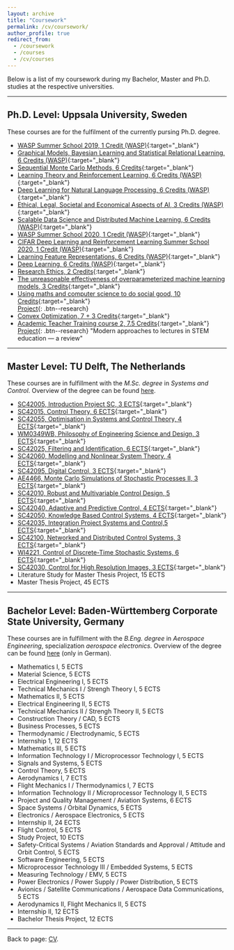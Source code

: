 ```yaml
---
layout: archive
title: "Coursework"
permalink: /cv/coursework/
author_profile: true
redirect_from:
  - /coursework
  - /courses
  - /cv/courses
---
```


Below is a list of my coursework during my Bachelor, Master and Ph.D. studies at the respective universities.

---
## Ph.D. Level: Uppsala University, Sweden
These courses are for the fulfilment of the currently pursing Ph.D. degree.
- [WASP Summer School 2019, 1 Credit (WASP)](https://wasp-sweden.org/graduate-school/curriculum/courses/){:target="_blank"}
- [Graphical Models, Bayesian Learning and Statistical Relational Learning, 6 Credits (WASP)](https://wasp-sweden.org/graduate-school/curriculum/courses/){:target="_blank"}
- [Sequential Monte Carlo Methods, 6 Credits](http://www.it.uu.se/research/systems_and_control/education/2019/smc){:target="_blank"}
- [Learning Theory and Reinforcement Learning, 6 Credits (WASP)](https://wasp-sweden.org/graduate-school/curriculum/courses/){:target="_blank"}
- [Deep Learning for Natural Language Processing, 6 Credits (WASP)](https://wasp-sweden.org/graduate-school/curriculum/courses/){:target="_blank"}
- [Ethical, Legal, Societal and Economical Aspects of AI, 3 Credits (WASP)](https://wasp-sweden.org/graduate-school/curriculum/courses/){:target="_blank"}
- [Scalable Data Science and Distributed Machine Learning, 6 Credits (WASP)](https://wasp-sweden.org/graduate-school/curriculum/courses/){:target="_blank"}
- [WASP Summer School 2020, 1 Credit (WASP)](https://wasp-sweden.org/graduate-school/curriculum/courses/){:target="_blank"}
- [CIFAR Deep Learning and Reinforcement Learning Summer School 2020, 1 Credit (WASP)](https://dlrl.ca/){:target="_blank"}
- [Learning Feature Representations, 6 Credits (WASP)](https://wasp-sweden.org/graduate-school/curriculum/courses/){:target="_blank"}
- [Deep Learning, 6 Credits (WASP)](https://wasp-sweden.org/graduate-school/curriculum/courses/){:target="_blank"}
- [Research Ethics, 2 Credits](http://www.it.uu.se/grad/courses/gc2021/etso20){:target="_blank"}
- [The unreasonable effectiveness of overparameterized machine learning models, 3 Credits](http://www.it.uu.se/research/systems_and_control/education/2021/overparameterized-ml){:target="_blank"}
- [Using maths and computer science to do social good, 10 Credits](https://uppsala.instructure.com/courses/51420){:target="_blank"}\
[Project](/cv/social_good_video/){: .btn--research}
- [Convex Optimization, 7 + 3 Credits](https://uppsala.instructure.com/courses/52871){:target="_blank"}
- [Academic Teacher Training course 2, 7.5 Credits](https://uppsala.instructure.com/courses/71155){:target="_blank"}\
[Project](/files/pdf/projects/22_STEM_education_review.pdf){: .btn--research} "Modern approaches to lectures in STEM education — a review"

 
---
## Master Level: TU Delft, The Netherlands
These courses are in fulfillment with the *M.Sc. degree* in *Systems and Control*.
Overview of the degree can be found [here](https://www.tudelft.nl/onderwijs/opleidingen/masters/systems-control/msc-systems-control).

- [SC42005, Introduction Project SC, 3 ECTS](https://studiegids.tudelft.nl/a101_displayCourse.do?course_id=41293){:target="_blank"}
- [SC42015, Control Theory, 6 ECTS](https://studiegids.tudelft.nl/a101_displayCourse.do?course_id=41295){:target="_blank"}
- [SC42055, Optimisation in Systems and Control Theory, 4 ECTS](https://studiegids.tudelft.nl/a101_displayCourse.do?course_id=41303){:target="_blank"}
- [WM0349WB, Philosophy of Engineering Science and Design, 3 ECTS](https://studiegids.tudelft.nl/a101_displayCourse.do?course_id=39907){:target="_blank"}
- [SC42025, Filtering and Identification, 6 ECTS](https://studiegids.tudelft.nl/a101_displayCourse.do?course_id=41297){:target="_blank"}
- [SC42060, Modelling and Nonlinear System Theory, 4 ECTS](https://studiegids.tudelft.nl/a101_displayCourse.do?course_id=41304){:target="_blank"}
- [SC42095, Digital Control, 3 ECTS](https://studiegids.tudelft.nl/a101_displayCourse.do?course_id=41309){:target="_blank"}
- [AE4466, Monte Carlo Simulations of Stochastic Processes II, 3 ECTS](https://studiegids.tudelft.nl/a101_displayCourse.do?course_id=41276){:target="_blank"}
- [SC42010, Robust and Multivariable Control Design, 5 ECTS](https://studiegids.tudelft.nl/a101_displayCourse.do?course_id=41294){:target="_blank"}
- [SC42040, Adaptive and Predictive Control, 4 ECTS](https://studiegids.tudelft.nl/a101_displayCourse.do?course_id=41300){:target="_blank"}
- [SC42050, Knowledge Based Control Systems, 4 ECTS](https://studiegids.tudelft.nl/a101_displayCourse.do?course_id=41302){:target="_blank"}
- [SC42035, Integration Project Systems and Control,5 ECTS](https://studiegids.tudelft.nl/a101_displayCourse.do?course_id=41299){:target="_blank"}
- [SC42100, Networked and Distributed Control Systems, 3 ECTS](https://studiegids.tudelft.nl/a101_displayCourse.do?course_id=41310){:target="_blank"}
- [WI4221, Control of Discrete-Time Stochastic Systems, 6 ECTS](https://studiegids.tudelft.nl/a101_displayCourse.do?course_id=39915){:target="_blank"}
- [SC42030, Control for High Resolution Images, 3 ECTS](https://studiegids.tudelft.nl/a101_displayCourse.do?course_id=41298){:target="_blank"}
- Literature Study for Master Thesis Project, 15 ECTS
- Master Thesis Project, 45 ECTS

---
## Bachelor Level: Baden-Württemberg Corporate State University, Germany
These courses are in fulfillment with the *B.Eng. degree* in *Aerospace Engineering*, specialization *aerospace electronics*. 
Overview of the degree can be found [here](https://www.ravensburg.dhbw.de/fileadmin/Ravensburg/Dokumente_Bilder_Contentbereich/Studiengangsflyer/DHBW_RV_Flyer_Luft-Raumfahrttechnik_Luft-Raumfahrtelektronik.pdf)
(only in German).

- Mathematics I, 5 ECTS
- Material Science, 5 ECTS
- Electrical Engineering I, 5 ECTS
- Technical Mechanics I / Strengh Theory I, 5 ECTS
- Mathematics II, 5 ECTS
- Electrical Engineering II, 5 ECTS
- Technical Mechanics II / Strengh Theory II, 5 ECTS
- Construction Theory / CAD, 5 ECTS
- Business Processes, 5 ECTS
- Thermodynamic / Electrodynamic, 5 ECTS
- Internship 1, 12 ECTS
- Mathematics III, 5 ECTS
- Information Technology I / Microprocessor Technology I, 5 ECTS
- Signals and Systems, 5 ECTS
- Control Theory, 5 ECTS
- Aerodynamics I, 7 ECTS
- Flight Mechanics I / Thermodynamics I, 7 ECTS
- Information Technology II / Microprocessor Technology II, 5 ECTS
- Project and Quality Management / Aviation Systems, 6 ECTS
- Space Systems / Orbital Dynamics, 5 ECTS
- Electronics / Aerospace Electronics, 5 ECTS
- Internship II, 24 ECTS
- Flight Control, 5 ECTS
- Study Project, 10 ECTS
- Safety-Critical Systems / Aviation Standards and Approval / Attitude and Orbit Control, 5 ECTS
- Software Engineering, 5 ECTS
- Microprocessor Technology III / Embedded Systems, 5 ECTS
- Measuring Technology / EMV, 5 ECTS
- Power Electronics / Power Supply / Power Distribution, 5 ECTS
- Avionics / Satellite Communications / Aerospace Data Communications, 5 ECTS
- Aerodynamics II, Flight Mechanics II, 5 ECTS
- Internship II, 12 ECTS
- Bachelor Thesis Project, 12 ECTS

---
Back to page: [CV](\cv).